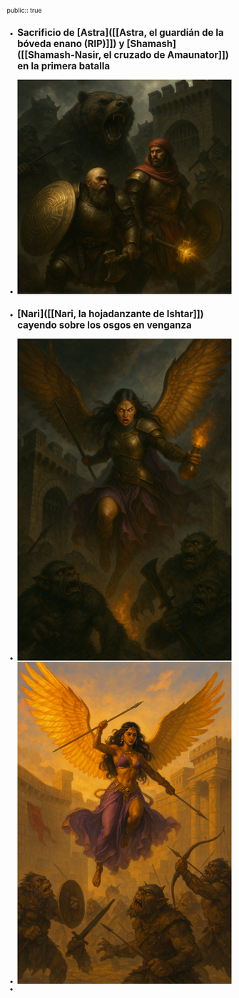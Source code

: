 public:: true

- ## Sacrificio de [Astra]([[Astra, el guardián de la bóveda enano (RIP)]]) y [Shamash]([[Shamash-Nasir, el cruzado de Amaunator]]) en la primera batalla
- ![ChatGPT Image 16 abr 2025, 14_56_05.png](../assets/ChatGPT_Image_16_abr_2025,_14_56_05_1744812473059_0.png)
- ## [Nari]([[Nari, la hojadanzante de Ishtar]]) cayendo sobre los osgos en venganza
- ![ChatGPT Image 16 abr 2025, 15_05_32.png](../assets/ChatGPT_Image_16_abr_2025,_15_05_32_1744812648686_0.png)
- ![Mujer alada sobre batalla matutina.png](../assets/Mujer_alada_sobre_batalla_matutina_1744812661652_0.png)
-